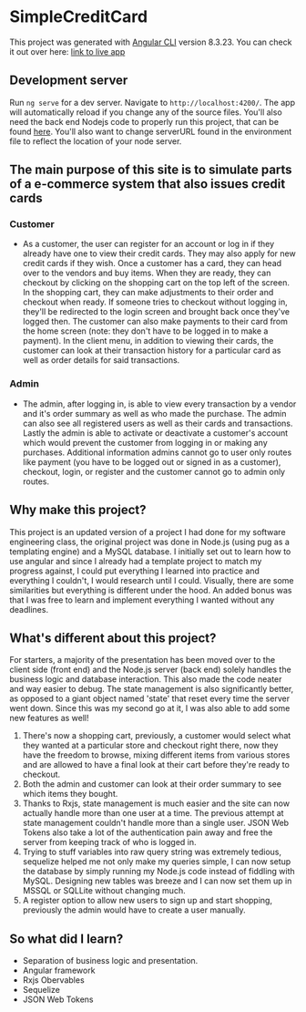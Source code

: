 # SimpleCreditCard

This project was generated with [Angular CLI](https://github.com/angular/angular-cli) version 8.3.23.
You can check it out over here: [link to live app](https://simplecreditcard.site/)

## Development server

Run `ng serve` for a dev server. Navigate to `http://localhost:4200/`. The app will automatically reload if you change any of the source files. You'll also need the back end Nodejs code to properly run this project, that can be found [here](https://github.com/Shobandeep/credit_card_app_API). You'll also want to change serverURL found in the environment file to 
reflect the location of your node server. 



## The main purpose of this site is to simulate parts of a e-commerce system that also issues credit cards




### Customer   
*    As a customer, the user can register for an account or log in if they already have one to view their credit cards. They may also apply for new credit cards if they wish. Once a customer has a card, they can head over to the vendors and buy items. When they are ready, they can checkout by clicking on the shopping cart on the top left of the screen. In the shopping cart, they can make adjustments to their order and checkout when ready. If someone tries to checkout without logging in, they'll be redirected to the login screen and brought back once they've logged then. The customer can also make payments to their card from the home screen (note: they don't have to be logged in to make a payment). In the client menu, in addition to viewing their cards, the customer can look at their transaction history for a particular card as well as order details for said transactions.
### Admin
 *   The admin, after logging in, is able to view every transaction by a vendor and it's order summary as well as who made the purchase. The admin can also see all registered users as well as their cards and transactions. Lastly the admin is able to activate or deactivate a customer's account which would prevent the customer from logging in or making any purchases.
    Additional information
        admins cannot go to user only routes like payment (you have to be logged out or signed in as a customer), checkout, login, or register and the customer cannot go to admin only routes. 



## Why make this project?

This project is an updated version of a project I had done for my software engineering class, the original project was done in Node.js (using pug as a templating engine) and a MySQL database. I initially set out to learn how to use angular and since I already had a template project to match my progress against, I could put everything I learned into practice and everything I couldn't, I would research until I could. Visually, there are some similarities but everything is different under the hood. An added bonus was that I was free to learn and implement everything I wanted without any deadlines.



## What's different about this project?

For starters, a majority of the presentation has been moved over to the client side (front end) and the Node.js server (back end) solely handles the business logic and database interaction. This also made the code neater and way easier to debug. The state management is also significantly better, as opposed to a giant object named 'state' that reset every time the server went down. Since this was my second go at it, I was also able to add some new features as well!

1.    There's now a shopping cart, previously, a customer would select what they wanted at a particular store and checkout right there, now they have the freedom to browse, mixing different items from various stores and are allowed to have a final look at their cart before they're ready to checkout.
2.    Both the admin and customer can look at their order summary to see which items they bought.
3.    Thanks to Rxjs, state management is much easier and the site can now actually handle more than one user at a time. The previous attempt at state management couldn't handle more than a single user. JSON Web Tokens also take a lot of the authentication pain away and free the server from keeping track of who is logged in.
4.    Trying to stuff variables into raw query string was extremely tedious, sequelize helped me not only make my queries simple, I can now setup the database by simply running my Node.js code instead of fiddling with MySQL. Designing new tables was breeze and I can now set them up in MSSQL or SQLLite without changing much.
5.    A register option to allow new users to sign up and start shopping, previously the admin would have to create a user manually. 




## So what did I learn?

*    Separation of business logic and presentation.
*    Angular framework
*    Rxjs Obervables
*    Sequelize
*    JSON Web Tokens 
